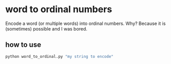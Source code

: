 # word to ordinal numbers
Encode a word (or multiple words) into ordinal numbers. Why? Because it is (sometimes) possible and I was bored.
## how to use
```bash
python word_to_ordinal.py "my string to encode"
```
